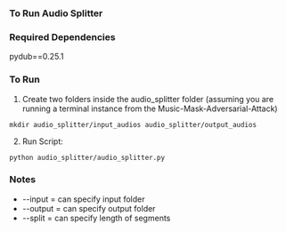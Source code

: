 ### To Run Audio Splitter

### Required Dependencies
pydub==0.25.1

### To Run
1. Create two folders inside the audio_splitter folder 
(assuming you are running a terminal instance from the Music-Mask-Adversarial-Attack)
```
mkdir audio_splitter/input_audios audio_splitter/output_audios
```

2. Run Script:
```
python audio_splitter/audio_splitter.py
```

### Notes
- --input = can specify input folder
- --output = can specify output folder
- --split = can specify length of segments